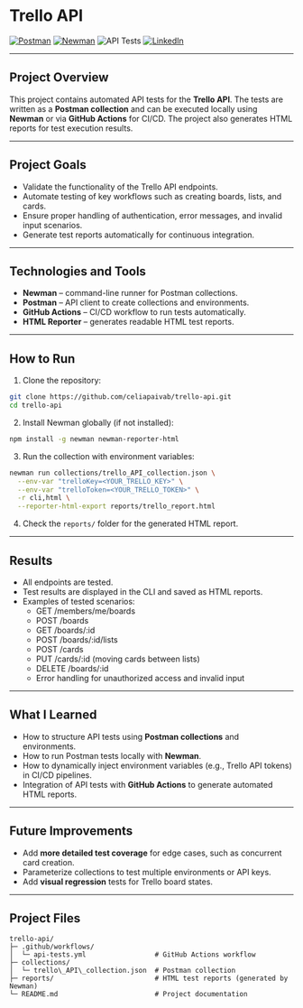 # Trello API

[![Postman](https://img.shields.io/badge/Postman-API%20Testing-orange)](https://www.postman.com/)
[![Newman](https://img.shields.io/badge/Newman-5.3.0-blue)](https://www.npmjs.com/package/newman)
![API Tests](https://github.com/celiapaivab/trello-api/actions/workflows/api-tests.yml/badge.svg?branch=main)
[![LinkedIn](https://img.shields.io/badge/LinkedIn-blue?style=flat&logo=linkedin)](https://www.linkedin.com/in/celia-bruno)


---

## Project Overview
This project contains automated API tests for the **Trello API**. The tests are written as a **Postman collection** and can be executed locally using **Newman** or via **GitHub Actions** for CI/CD. The project also generates HTML reports for test execution results.

---

## Project Goals
- Validate the functionality of the Trello API endpoints.
- Automate testing of key workflows such as creating boards, lists, and cards.
- Ensure proper handling of authentication, error messages, and invalid input scenarios.
- Generate test reports automatically for continuous integration.


---

## Technologies and Tools
* **Newman** – command-line runner for Postman collections.
* **Postman** – API client to create collections and environments.
* **GitHub Actions** – CI/CD workflow to run tests automatically.
* **HTML Reporter** – generates readable HTML test reports.

---

## How to Run

1. Clone the repository:
```bash
git clone https://github.com/celiapaivab/trello-api.git
cd trello-api
```
2. Install Newman globally (if not installed):
```bash
npm install -g newman newman-reporter-html
```
3. Run the collection with environment variables:
```bash
newman run collections/trello_API_collection.json \
  --env-var "trelloKey=<YOUR_TRELLO_KEY>" \
  --env-var "trelloToken=<YOUR_TRELLO_TOKEN>" \
  -r cli,html \
  --reporter-html-export reports/trello_report.html
```
4. Check the `reports/` folder for the generated HTML report.


---

## Results
- All endpoints are tested.
- Test results are displayed in the CLI and saved as HTML reports.
- Examples of tested scenarios:
  * GET /members/me/boards
  * POST /boards
  * GET /boards/\:id
  * POST /boards/\:id/lists
  * POST /cards
  * PUT /cards/\:id (moving cards between lists)
  * DELETE /boards/\:id
  * Error handling for unauthorized access and invalid input

---

## What I Learned
- How to structure API tests using **Postman collections** and environments.
- How to run Postman tests locally with **Newman**.
- How to dynamically inject environment variables (e.g., Trello API tokens) in CI/CD pipelines.
- Integration of API tests with **GitHub Actions** to generate automated HTML reports.

---

## Future Improvements
- Add **more detailed test coverage** for edge cases, such as concurrent card creation.
- Parameterize collections to test multiple environments or API keys.
- Add **visual regression** tests for Trello board states.

---

## Project Files

```text
trello-api/
├─ .github/workflows/
│  └─ api-tests.yml                 # GitHub Actions workflow
├─ collections/
│  └─ trello\_API\_collection.json  # Postman collection
├─ reports/                         # HTML test reports (generated by Newman)
└─ README.md                        # Project documentation
```


